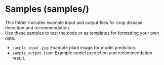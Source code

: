 # Samples (samples/)

This folder includes example input and output files for crop disease detection and recommendation.  
Use these samples to test the code or as templates for formatting your own data.

- `sample_input.jpg`: Example plant image for model prediction.
- `sample_output.json`: Example model prediction and recommendation result.
